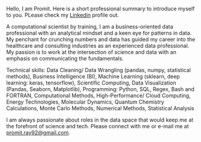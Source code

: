 Hello, I am Promit. Here is a short professional summary to introduce myself to you. PLease check my [Linkedin](https://www.linkedin.com/in/promit-ray/) profile out.

A computational scientist by training, I am a business-oriented data professional with an analytical mindset and a keen eye for patterns in data. My penchant for crunching numbers and data has guided my career into the healthcare and consulting industries as an experienced data professional. My passion is to work at the intersection of science and data with an emphasis on communicating the fundamentals.

Technical skills: Data Cleaning/ Data Wrangling (pandas, numpy, statistical methods), Business Intelligence (BI), Machine Learning (sklearn, deep learning: keras, tensorflow), Scientific Computing, Data Visualization (Pandas, Seaborn, Matplotlib), Programming: Python, SQL, Regex, Bash and FORTRAN, Computational Methods, High-Performance/ Cloud Computing, Energy Technologies, Molecular Dynamics, Quantum Chemistry Calculations, Monte Carlo Methods, Numerical Methods, Statistical Analysis

I am always passionate about roles in the data space that would keep me at the forefront of science and tech. Please connect with me or e-mail me at promit.ray92@gmail.com.

